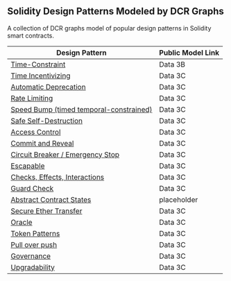 ## Solidity Design Patterns Modeled by DCR Graphs

A collection of DCR graphs model of popular design patterns in Solidity smart contracts.

| Design Pattern                                                                         | Public Model Link |
| -------------------------------------------------------------------------------------- | ----------------- |
| [Time-Constraint](/design-pattern-models/time-constrait.md)                            | Data 3B           |
| [Time Incentivizing](/design-pattern-models/time-incentivizing.md)                     | Data 3C           |
| [Automatic Deprecation](/design-pattern-models/automatic-deprecation.md)               | Data 3C           |
| [Rate Limiting](/design-pattern-models/rate-limiting.md)                               | Data 3C           |
| [Speed Bump (timed temporal-constrained)](/design-pattern-models/speed-bump.md)        | Data 3C           |
| [Safe Self-Destruction](/design-pattern-models/safe-self-destruction.md)               | Data 3C           |
| [Access Control](/design-pattern-models/access-control.md)                             | Data 3C           |
| [Commit and Reveal](/design-pattern-models/commit-and-reveal.md)                       | Data 3C           |
| [Circuit Breaker / Emergency Stop](/design-pattern-models/circuit-breaker.md)          | Data 3C           |
| [Escapable](/design-pattern-models/escapable.md)                                       | Data 3C           |
| [Checks, Effects, Interactions](/design-pattern-models/checks-effects-interactions.md) | Data 3C           |
| [Guard Check](/design-pattern-models/guard-check.md)                                   | Data 3C           |
| [Abstract Contract States](/design-pattern-models/abstract-contract-states.md)         | placeholder       |
| [Secure Ether Transfer](/design-pattern-models/secure-ether-transfer.md)               | Data 3C           |
| [Oracle](/design-pattern-models/oracle.md)                                             | Data 3C           |
| [Token Patterns](/design-pattern-models/token-patterns.md)                             | Data 3C           |
| [Pull over push](/design-pattern-models/pull-over-push.md)                             | Data 3C           |
| [Governance](/design-pattern-models/governance.md)                                     | Data 3C           |
| [Upgradability](/design-pattern-models/upgradability.md)                               | Data 3C           |
